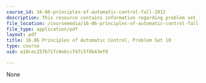 ```yaml
---
course_id: 16-06-principles-of-automatic-control-fall-2012
description: This resource contains information regarding problem set 10.
file_location: /coursemedia/16-06-principles-of-automatic-control-fall-2012/a18cec257b71fc8ebccf47c5f8b43ef0_MIT16_06F12_ProblemsSet_10.pdf
file_type: application/pdf
layout: pdf
title: 16.06 Principles of Automatic Control, Problem Set 10
type: course
uid: a18cec257b71fc8ebccf47c5f8b43ef0

---
```

None